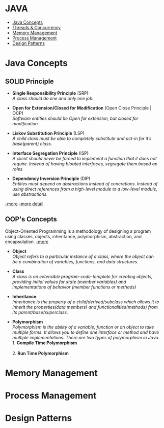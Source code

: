 # JAVA

* [Java Concepts](#java-concepts)
* [Threads & Concurrency](https://github.com/pkjvit/Learning/blob/master/Java/ThreadsAndConcurrency.md)
* [Memory Management](#memory-management)
* [Process Management](#process-management)
* [Design Patterns](#design-patterns)



# Java Concepts

## SOLID Principle 

- **Single Responsibility Principle** (SRP)</br>
_A class should do one and only one job._

- **Open for Extension/Closed for Modification** (Open Close Principle | OCP)</br>
_Software entities should be Open for extension, but closed for modification._

- **Liskov Substitution Principle** (LSP)</br>
_A child class must be able to completely substitute and act-in for it’s base(parent) class._

- **Interface Segregation Principle** (ISP)</br>
_A client should never be forced to implement a function that it does not require. Instead of having bloated interfaces, segregate them based on roles._

- **Dependency Inversion Principle** (DIP)</br>
_Entities must depend on abstractions instead of concretions. Instead of using direct references from a high-level module to a low-level module, use abstractions._

[-more](https://medium.com/@karthikcsridhar/s-o-l-i-d-principles-in-java-1aaff453d7ea)
[-more detail](https://medium.com/doku-insight/solid-principles-with-example-7bd77972787b)

## OOP's Concepts

Object-Oriented Programming is a methodology of designing a program using classes, objects, inheritance, polymorphism, abstraction, and encapsulation.
[-more](https://medium.com/edureka/java-oop-cheat-sheet-9c6ebb5e1175)

- **Object** </br>
_Object refers to a particular instance of a class, where the object can be a combination of variables, functions, and data structures._

- **Class** </br>
_A class is an extensible program-code-template for creating objects, providing initial values for state (member variables) and implementations of behavior (member functions or methods)_

- **Inheritance** </br>
_Inheritance is the property of a child/derived/subclass which allows it to inherit the properties(data members) and functionalities(methods) from its parent/base/superclass._

- **Polymorphism** </br>
_Polymorphism is the ability of a variable, function or an object to take multiple forms. It allows you to define one interface or method and have multiple implementations. There are two types of polymorphism in Java._
</br>1. **Compile Time Polymorphism** </br>
</br>2. **Run Time Polymorphism** </br>





# Memory Management



# Process Management




# Design Patterns
